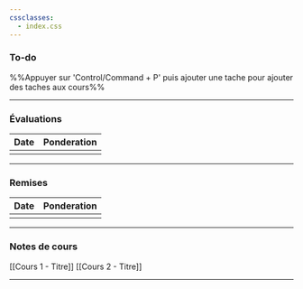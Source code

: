 ```yaml
---
cssclasses:
  - index.css
---
```


### To-do 

%%Appuyer sur 'Control/Command + P' puis ajouter une tache pour ajouter des taches aux cours%%

---
### Évaluations

| **Date** | **Ponderation** |
| -------- | --------------- |
|          |                 |

---

### Remises

| **Date** | **Ponderation** |
| -------- | --------------- |
|          |                 |

---

### Notes de cours

[[Cours 1 - Titre]]
[[Cours 2 - Titre]]

---

